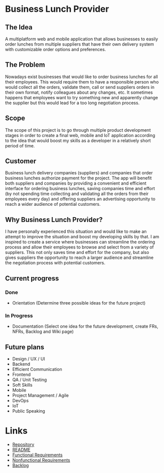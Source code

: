 # Business Lunch Provider
## The Idea
A multiplatform web and mobile application that allows businesses to easily order lunches from multiple suppliers that 
have their own delivery system with customizable order options and preferences.

## The Problem
Nowadays exist businesses that would like to order business lunches for all their employees. This would require them to
have a responsible person who would collect all the orders, validate them, call or send suppliers orders in their own
format, notify colleagues about any changes, etc. It sometimes happens that employees want to try something new and
apparently change the supplier but this would lead for a too long negotiation process.

## Scope
The scope of this project is to go through multiple product development stages in order to create a final web, mobile and IoT application according to the idea that would boost my skills as a developer in a relatively short period of time.

## Customer
Business lunch delivery companies (suppliers) and companies that order business lunches authorize payment for the project.
The app will benefit both suppliers and companies by providing a convenient and efficient interface for ordering business lunches, saving companies time and effort (by not spending time collecting and validating all the orders from their employees every day) and offering suppliers an advertising opportunity to reach a wider audience of potential customers.

## Why Business Lunch Provider?
I have personally experienced this situation and would like to make an attempt to improve the situation and boost my developing skills by that. I am inspired 
to create a service where businesses can streamline the ordering process and allow their employees to browse and select 
from a variety of suppliers. This not only saves time and effort for the company, but also gives suppliers the 
opportunity to reach a larger audience and streamline the negotiation process with potential customers.

## Current progress
### Done
* Orientation (Determine three possible ideas for the future project)

### In Progress
* Documentation (Select one idea for the future development, create FRs, NFRs, Backlog and Wiki page)

## Future plans
* Design / UX / UI
* Backend
* Efficient Communication
* Frontend
* QA / Unit Testing
* Soft Skills
* Mobile
* Project Management / Agile
* DevOps
* IoT
* Public Speaking

# Links
* [Repository](https://github.com/Shaderock/business-lunch-provider)
* [README](https://github.com/Shaderock/business-lunch-provider/blob/master/README.md)
* [Functional Requirements](https://github.com/Shaderock/business-lunch-provider/wiki/Functional-Requirements)
* [Nonfunctional Requirements](https://github.com/Shaderock/business-lunch-provider/wiki/Nonfunctional-Requirements)
* [Backlog](https://github.com/users/Shaderock/projects/1/views/5)
